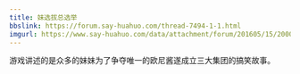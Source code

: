 ```yaml
---
title: 妹选拔总选举
bbslink: https://forum.say-huahuo.com/thread-7494-1-1.html
imgurl: https://www.say-huahuo.com/data/attachment/forum/201605/15/200041cg6zgktil1wdhbl6.png
---
```


游戏讲述的是众多的妹妹为了争夺唯一的欧尼酱遂成立三大集团的搞笑故事。<!--more-->
